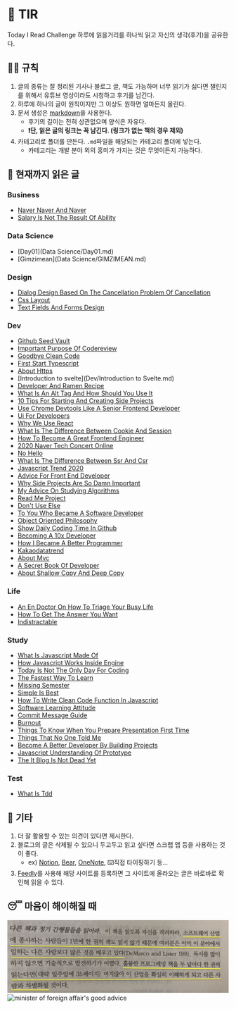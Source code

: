 # 📖 TIR
Today I Read Challenge
하루에 읽을거리를 하나씩 읽고 자신의 생각(후기)을 공유한다.   

## 👩‍⚖️ 규칙  

1. 글의 종류는 잘 정리된 기사나 블로그 글, 책도 가능하며 너무 읽기가 싫다면 챌린지를 위해서 유튜브 영상이라도 시청하고 후기를 남긴다. 
2. 하루에 하나의 글이 원칙이지만 그 이상도 원하면 얼마든지 올린다. 
3. 문서 생성은 [markdown](https://gist.github.com/ihoneymon/652be052a0727ad59601)을 사용한다.   
    - 후기의 길이는 전혀 상관없으며 양식은 자유다.  
    - **❗단, 읽은 글의 링크는 꼭 남긴다. (링크가 없는 책의 경우 제외)** 
4. 카테고리로 폴더를 만든다. `.md`파일을 해당되는 카테고리 폴더에 넣는다.   
    - 카테고리는 개발 분야 외의 흥미가 가지는 것은 무엇이든지 가능하다.   

## 📰 현재까지 읽은 글  
### Business

- [Naver Naver And Naver](Business/naver-naver-and-naver.md)
- [Salary Is Not The Result Of Ability](Business/Salary-is-not-the-result-of-ability..md)

### Data Science

- [Day01](Data Science/Day01.md)
- [Gimzimean](Data Science/GIMZIMEAN.md)

### Design

- [Dialog Design Based On The Cancellation Problem Of Cancellation](Design/dialog-design-based-on-the-cancellation-problem-of-cancellation.md)
- [Css Layout](Design/css-layout.md)
- [Text Fields And Forms Design](Design/text-fields-and-forms-design.md)

### Dev

- [Github Seed Vault](Dev/github-seed-vault.md)
- [Important Purpose Of Codereview](Dev/important-purpose-of-codereview.md)
- [Goodbye Clean Code](Dev/goodbye-clean-code.md)
- [First Start Typescript](Dev/first-start-typescript.md)
- [About Https](Dev/about-https.md)
- [Introduction to svelte](Dev/Introduction to Svelte.md)
- [Developer And Ramen Recipe](Dev/developer-and-ramen-recipe.md)
- [What Is An Alt Tag And How Should You Use It](Dev/what-is-an-alt-tag-and-how-should-you-use-it.md)
- [10 Tips For Starting And Creating Side Projects](Dev/10-tips-for-starting-and-creating-side-projects.md)
- [Use Chrome Devtools Like A Senior Frontend Developer](Dev/use-chrome-devTools-like-a-senior-frontend-developer.md)
- [Ui For Developers](Dev/ui-for-developers.md)
- [Why We Use React](Dev/why-we-use-react.md)
- [What Is The Difference Between Cookie And Session](Dev/what-is-the-difference-between-cookie-and-session.md)
- [How To Become A Great Frontend Engineer](Dev/how-to-become-a-great-frontend-engineer.md)
- [2020 Naver Tech Concert Online](Dev/2020-naver-tech-concert-online.md)
- [No Hello](Dev/no-hello.md)
- [What Is The Difference Between Ssr And Csr](Dev/what-is-the-difference-between-SSR-and-CSR.md)
- [Javascript Trend 2020](Dev/javascript-trend-2020.md)
- [Advice For Front End Developer](Dev/advice-for-front-end-developer.md)
- [Why Side Projects Are So Damn Important](Dev/why-side-projects-are-so-damn-important.md)
- [My Advice On Studying Algorithms](Dev/my-advice-on-studying-algorithms.md)
- [Read Me Project](Dev/read-me-project.md)
- [Don't Use Else](Dev/don't-use-else.md)
- [To You Who Became A Software Developer](Dev/to-you-who-became-a-software-developer.md)
- [Object Oriented Philosophy](Dev/object-oriented-philosophy.md)
- [Show Daily Coding Time In Github](Dev/show-daily-coding-time-in-github.md)
- [Becoming A 10x Developer](Dev/becoming-a-10x-developer.md)
- [How I Became A Better Programmer](Dev/how-i-became-a-better-programmer.md)
- [Kakaodatatrend](Dev/kakaodatatrend.md)
- [About Mvc](Dev/about-mvc.md)
- [A Secret Book Of Developer](Dev/a-secret-book-of-developer.md)
- [About Shallow Copy And Deep Copy](Dev/about-shallow-copy-and-deep-copy.md)

### Life

- [An En Doctor On How To Triage Your Busy Life](Life/an-en-doctor-on-how-to-triage-your-busy-life.md)
- [How To Get The Answer You Want](Life/how-to-get-the-answer-you-want.md)
- [Indistractable](Life/indistractable.md)

### Study

- [What Is Javascript Made Of](Study/what-is-javascript-made-of.md)
- [How Javascript Works Inside Engine](Study/how-javascript-works-inside-engine.md)
- [Today Is Not The Only Day For Coding](Study/today-is-not-the-only-day-for-coding.md)
- [The Fastest Way To Learn](Study/the-fastest-way-to-learn.md)
- [Missing Semester](Study/missing-semester.md)
- [Simple Is Best](Study/simple-is-best.md)
- [How To Write Clean Code Function In Javascript](Study/how-to-write-clean-code-function-in-javascript.md)
- [Software Learning Attitude](Study/software-learning-attitude.md)
- [Commit Message Guide](Study/commit-message-guide.md)
- [Burnout](Study/burnout.md)
- [Things To Know When You Prepare Presentation First Time](Study/things-to-know-when-you-prepare-presentation-first-time.md)
- [Things That No One Told Me](Study/things-that-no-one-told-me.md)
- [Become A Better Developer By Building Projects](Study/become-a-better-developer-by-building-projects.md)
- [Javascript Understanding Of Prototype](Study/javascript-understanding-of-prototype.md)
- [The It Blog Is Not Dead Yet](Study/the-IT-blog-is-not-dead-yet.md)

### Test

- [What Is Tdd](Test/what-is-TDD.md)

## 💬 기타  
1. 더 잘 활용할 수 있는 의견이 있다면 제시한다.  
2. 블로그의 글은 삭제될 수 있으니 두고두고 읽고 싶다면 스크랩 앱 등을 사용하는 것이 좋다.  
    - ex) [Notion](https://www.notion.so/), [Bear](https://bear.app/), [OneNote](https://www.onenote.com/), ⌨️직접 타이핑하기 등...
3. [Feedly](https://feedly.com/)를 사용해 해당 사이트를 등록하면 그 사이트에 올라오는 글은 바로바로 확인해 읽을 수 있다.   


## 😴 마음이 해이해질 때 

![code-complete2](img/IMG_7770.jpg)
![minister of foreign affair's good advice](img/kang.png)
